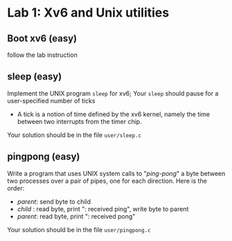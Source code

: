# Lab 1: Xv6 and Unix utilities

## Boot xv6 (easy)
follow the lab instruction

## sleep (easy)
Implement the UNIX program `sleep` for xv6;
Your `sleep` should pause for a user-specified number of ticks
+ A tick is a notion of time defined by the xv6 kernel, namely the time between two interrupts from the timer chip.

Your solution should be in the file `user/sleep.c`

## pingpong (easy)
Write a program that uses UNIX system calls to "_ping-pong_" a byte between two processes over a pair of pipes, one for each direction.
Here is the order:
+ _parent_: send byte to child
+ _child_ : read byte, print "<pid>: received ping", write byte to parent
+ _parent_: read byte, print "<pid>: received pong" 

Your solution should be in the file `user/pingpong.c`
